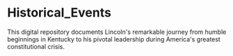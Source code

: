 # Historical_Events 
This digital repository documents Lincoln's remarkable journey from humble beginnings in Kentucky to his pivotal leadership during America's greatest constitutional crisis.

